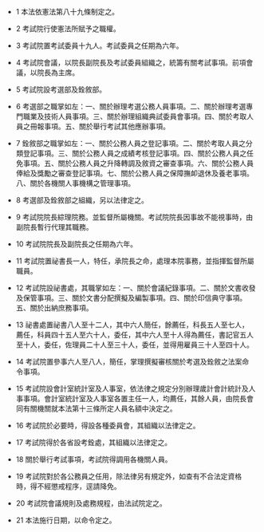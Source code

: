 * 1 本法依憲法第八十九條制定之。

* 2 考試院行使憲法所賦予之職權。

* 3 考試院置考試委員十九人。考試委員之任期為六年。

* 4 考試院會議，以院長副院長及考試委員組織之，統籌有關考試事項。前項會議，以院長為主席。

* 5 考試院設考選部及銓敘部。

* 6 考選部之職掌如左：一、關於辦理考選公務人員事項。二、關於辦理考選專門職業及技術人員事項。三、關於辦理組織典試委員會事項。四、關於考取人員之冊報事項。五、關於舉行考試其他應辦事項。

* 7 銓敘部之職掌如左：一、關於公務人員之登記事項。二、關於考取人員之分類登記事項。三、關於公務人員之成績考核登記事項。四、關於公務人員之任免事項。五、關於公務人員之升降轉調及敘資之審查事項。六、關於公務人員俸給及獎勵之審查登記事項。七、關於公務人員之保障撫卹退休及養老事項。八、關於各機關人事機構之管理事項。

* 8 考選部及銓敘部之組織，另以法律定之。

* 9 考試院院長綜理院務。並監督所屬機關。考試院院長因事故不能視事時，由副院長暫行代理其職務。

* 10 考試院院長及副院長之任期為六年。

* 11 考試院置祕書長一人，特任，承院長之命，處理本院事務，並指揮監督所屬職員。

* 12 考試院設祕書處，其職掌如左：一、關於會議紀錄事項。二、關於文書收發及保管事項。三、關於文書分配撰擬及編製事項。四、關於印信典守事項。五、關於出納庶務事項。

* 13 祕書處置祕書八人至十二人，其中六人簡任，餘薦任，科長五人至七人，薦任，科員四十五人至六十人，委任，其中六人至十人得為薦任，書記官五人至十人，委任，佐理員二十人至三十人，委任，並得用雇員三十人至四十人。

* 14 考試院置參事六人至八人，簡任，掌理撰擬審核關於考選及銓敘之法案命令事項。

* 15 考試院設會計室統計室及人事室，依法律之規定分別辦理歲計會計統計及人事事項。會計室統計室及人事室各置主任一人，均薦任，其餘人員，由院長會同有關機關就本法第十三條所定人員名額中決定之。

* 16 考試院於必要時，得設各種委員會，其組織以法律定之。

* 17 考試院得於各省設考銓處，其組織以法律定之。

* 18 關於舉行考試事項，考試院得調用各機關人員。

* 19 考試院對於各公務員之任用，除法律另有規定外，如查有不合法定資格時，得不經懲戒程序，逕請降免。

* 20 考試院會議規則及處務規程，由法試院定之。

* 21 本法施行日期，以命令定之。

